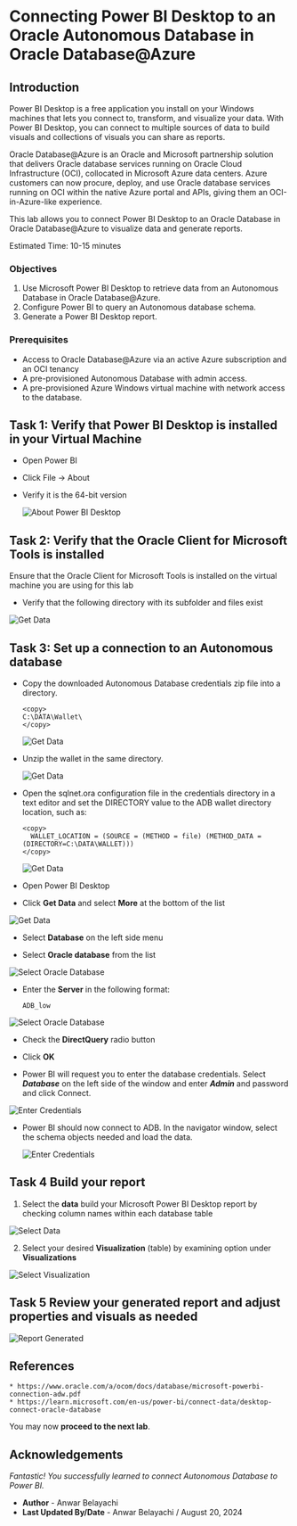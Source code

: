 # Connecting Power BI Desktop to an Oracle Autonomous Database in Oracle Database@Azure 

## Introduction
Power BI Desktop is a free application you install on your Windows machines that lets you connect to, transform, and visualize your data. With Power BI Desktop, you can connect to multiple sources of data to build visuals and collections of visuals you can share as reports.

Oracle Database@Azure is an Oracle and Microsoft partnership solution that delivers Oracle database services running on Oracle Cloud Infrastructure (OCI), collocated in Microsoft Azure data centers. Azure customers can now procure, deploy, and use Oracle database services running on OCI within the native Azure portal and APIs, giving them an OCI-in-Azure-like experience. 

This lab allows you to connect Power BI Desktop to an Oracle Database in Oracle Database@Azure to visualize data and generate reports.

Estimated Time: 10-15 minutes

### Objectives

1. Use Microsoft Power BI Desktop to retrieve data from an Autonomous Database in Oracle Database@Azure.
2. Configure Power BI to query an Autonomous database schema.
3. Generate a Power BI Desktop report.

### Prerequisites
- Access to Oracle Database@Azure via an active Azure subscription and an OCI tenancy
- A pre-provisioned Autonomous Database with admin access.
- A pre-provisioned Azure Windows virtual machine with network access to the database.



## Task 1: Verify that Power BI Desktop is installed in your Virtual Machine

- Open Power BI

- Click File -> About

- Verify it is the 64-bit version

  ![About Power BI Desktop](./images/powerbiversion.png " ")


## Task 2: Verify that the Oracle Client for Microsoft Tools is installed

Ensure that the Oracle Client for Microsoft Tools is installed on the virtual machine you are using for this lab

- Verify that the following directory with its subfolder and files exist

![Get Data](./images/oracleclient.png " ")


## Task 3: Set up a connection to an Autonomous database

  - Copy the downloaded Autonomous Database credentials zip file into a directory.

    ```
    <copy>
    C:\DATA\Wallet\
    </copy>
    ```
  
     ![Get Data](./images/wallet1.png " ")

  - Unzip the wallet in the same directory.

     ![Get Data](./images/wallet2.png " ")
    
  - Open the sqlnet.ora configuration file in the credentials directory in a text editor and set the DIRECTORY value to the ADB wallet directory location, such as:

    ```
    <copy>
      WALLET_LOCATION = (SOURCE = (METHOD = file) (METHOD_DATA = (DIRECTORY=C:\DATA\WALLET))) 
    </copy>
    ```

     ![Get Data](./images/wallet3.png " ")

    
  - Open Power BI Desktop

  - Click **Get Data** and select **More** at the bottom of the list

  ![Get Data](./images/getdatamore.png " ")

  - Select **Database** on the left side menu

  - Select **Oracle database** from the list

  ![Select Oracle Database](./images/databaseoracle.png " ")

  - Enter the **Server** in the following format:

    ```
    ADB_low
    ```

  ![Select Oracle Database](./images/adb1.png " ")

  - Check the **DirectQuery** radio button
    
  - Click **OK**

  - Power BI will request you to enter the database credentials. Select ***Database*** on the left side of the window and enter ***Admin*** and password and click Connect.

  ![Enter Credentials](./images/adb2.png " ")

  - Power BI should now connect to ADB. In the navigator window, select the schema objects needed and load the data. 

    ![Enter Credentials](./images/adb3.png " ")


## Task 4 Build your report

  1. Select the **data** build your Microsoft Power BI Desktop report by checking column names within each database table

  ![Select Data](./images/dataselection.png " ")

  2. Select your desired **Visualization** (table) by examining option under **Visualizations** 

  ![Select Visualization](./images/visualizations.png " ")

## Task 5 Review your generated report and adjust properties and visuals as needed

  ![Report Generated](./images/reportgenerated.png " ")


## References

    * https://www.oracle.com/a/ocom/docs/database/microsoft-powerbi-connection-adw.pdf
    * https://learn.microsoft.com/en-us/power-bi/connect-data/desktop-connect-oracle-database

You may now **proceed to the next lab**.

## Acknowledgements

*Fantastic! You successfully learned to connect Autonomous Database to Power BI.*

- **Author** - Anwar Belayachi
- **Last Updated By/Date** - Anwar Belayachi / August 20, 2024